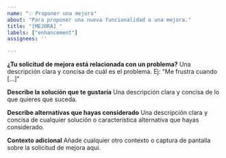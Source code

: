 ```yaml
---
name: "💡 Proponer una mejora"
about: "Para proponer una nueva funcionalidad o una mejora."
title: "[MEJORA] "
labels: ["enhancement"]
assignees: ''

---
```


**¿Tu solicitud de mejora está relacionada con un problema?**
Una descripción clara y concisa de cuál es el problema. Ej: "Me frustra cuando [...]"

**Describe la solución que te gustaría**
Una descripción clara y concisa de lo que quieres que suceda.

**Describe alternativas que hayas considerado**
Una descripción clara y concisa de cualquier solución o característica alternativa que hayas considerado.

**Contexto adicional**
Añade cualquier otro contexto o captura de pantalla sobre la solicitud de mejora aquí.
